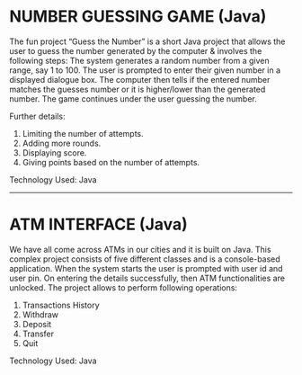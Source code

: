 # NUMBER GUESSING GAME (Java)

The fun project “Guess the Number” is a short Java project that allows the user to guess the number generated by the computer & involves the following steps:
The system generates a random number from a given range, say 1 to 100.
The user is prompted to enter their given number in a displayed dialogue box.
The computer then tells if the entered number matches the guesses number or it is higher/lower than the generated number.
The game continues under the user guessing the number.

Further details:
1. Limiting the number of attempts.
2. Adding more rounds.
3. Displaying score.
4. Giving points based on the number of attempts.

Technology Used: Java



______________________________________________________________________________________________________

# ATM INTERFACE (Java)

We have all come across ATMs in our cities and it is built on Java. This complex project consists of
five different classes and is a console-based application. When the system starts the user is
prompted with user id and user pin. On entering the details successfully, then ATM functionalities
are unlocked. The project allows to perform following operations:
1. Transactions History
2. Withdraw
3. Deposit
4. Transfer
5. Quit

Technology Used: Java
